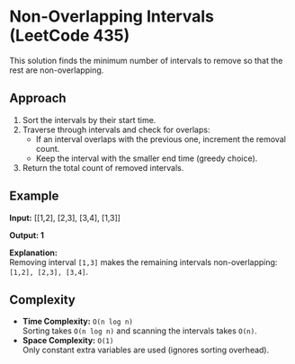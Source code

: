 # Non-Overlapping Intervals (LeetCode 435)

This solution finds the minimum number of intervals to remove so that the rest are non-overlapping.

## Approach
1. Sort the intervals by their start time.
2. Traverse through intervals and check for overlaps:
   - If an interval overlaps with the previous one, increment the removal count.
   - Keep the interval with the smaller end time (greedy choice).
3. Return the total count of removed intervals.


## Example

**Input:** 
[[1,2], [2,3], [3,4], [1,3]]

**Output: 1**


**Explanation:**  
Removing interval `[1,3]` makes the remaining intervals non-overlapping: `[1,2], [2,3], [3,4]`.

## Complexity
- **Time Complexity:** `O(n log n)`  
  Sorting takes `O(n log n)` and scanning the intervals takes `O(n)`.  
- **Space Complexity:** `O(1)`  
  Only constant extra variables are used (ignores sorting overhead).
